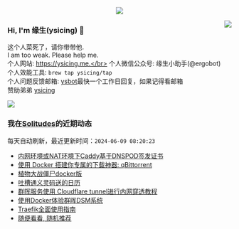 <p align="center">
    <img align="center" src="https://github-profile-trophy.vercel.app/?username=ysicing&title=Star,Follower,Commit,Issue" style="max-width:100%;">
</p>

<img align="right" src="https://github-readme-stats.vercel.app/api?username=ysicing&show_icons=true&icon_color=805AD5&text_color=718096&bg_color=ffffff&hide_title=true" />


### Hi, I'm 缘生(ysicing) 👋

<!--
**ysicing/ysicing** is a ✨ _special_ ✨ repository because its `README.md` (this file) appears on your GitHub profile.

Here are some ideas to get you started:

- 🔭 I’m currently working on ...
- 🌱 I’m currently learning ...
- 👯 I’m looking to collaborate on ...
- 🤔 I’m looking for help with ...
- 💬 Ask me about ...
- 📫 How to reach me: ...
- 😄 Pronouns: ...
- ⚡ Fun fact: ...
- 🌈 I'm currently working on ... 😎
- 🐳 I’m currently learning go\k8s source code. 😅
- 🤔 I'm thinking about how to make more more money 😁.
- 💬 Ask me about `lao biao`
- 📫 How to reach me: mail [i@ysicing.me](mailto:i@ysicing.me) or blog [ysicing.me](https://ysicing.me) 
- sponsor: [ysicing](https://afdian.net/@ysicing)

-->

这个人菜死了，请你带带他.</br>
I am too weak. Please help me.</br>
个人网站: https://ysicing.me.</br>
个人微信公众号: 缘生小助手(@ergobot)</br>
个人效能工具: `brew tap ysicing/tap`</br>
个人问题反馈邮箱:  [ysbot](mailto:ysbot@12306.work)最快一个工作日回复，如果记得看邮箱</br>
赞助弟弟 [ysicing](https://sponsor.ysicing.net/)

![](https://komarev.com/ghpvc/?username=ysicing&color=green)

<!--events start -->

### 我在[Solitudes](https://ysicing.me)的近期动态

每天自动刷新，最近更新时间：`2024-06-09 08:20:23`

*  [内网环境或NAT环境下Caddy基于DNSPOD签发证书](https://ysicing.me/nat-caddy-dnspod/v1)
*  [使用 Docker 搭建你专属的下载神器: qBittorrent](https://ysicing.me/tools/docker-qbittorrent/v1)
*  [植物大战僵尸docker版](https://ysicing.me/pvz-docker/v1)
*  [吐槽通义灵码送的日历](https://ysicing.me/fake-aliyun-calendar/v1)
*  [群晖服务使用 Cloudflare tunnel进行内网穿透教程](https://ysicing.me/nas-cloudflare-tunnel/v1)
*  [使用Docker体验群晖DSM系统](https://ysicing.me/docker-dsm/v1)
*  [Traefik全面使用指南](https://ysicing.me/traefik/v1)
*  [随便看看, 随机推荐](https://ysicing.me/random/)


<!--events end -->
